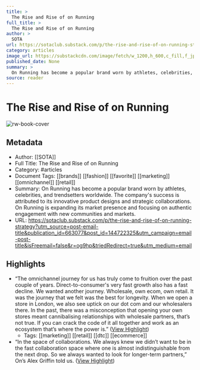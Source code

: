 ```yaml
---
title: >
  The Rise and Rise of on Running
full_title: >
  The Rise and Rise of on Running
author: >
  SOTA
url: https://sotaclub.substack.com/p/the-rise-and-rise-of-on-running-strategy?utm_source=post-email-title&publication_id=663077&post_id=144722325&utm_campaign=email-post-title&isFreemail=false&r=og9hp&triedRedirect=true&utm_medium=email
category: articles
image_url: https://substackcdn.com/image/fetch/w_1200,h_600,c_fill,f_jpg,q_auto:good,fl_progressive:steep,g_auto/https%3A%2F%2Fsubstack-post-media.s3.amazonaws.com%2Fpublic%2Fimages%2Ffefa0aed-c574-4e7b-8ce1-e14188bea2e3_4134x2894.png
published_date: None
summary: >
  On Running has become a popular brand worn by athletes, celebrities, and trendsetters worldwide. The company's success is attributed to its innovative product designs and strategic collaborations. On Running is expanding its market presence and focusing on authentic engagement with new communities and markets.
source: reader
---
```

# The Rise and Rise of on Running

![rw-book-cover](https://substackcdn.com/image/fetch/w_1200,h_600,c_fill,f_jpg,q_auto:good,fl_progressive:steep,g_auto/https%3A%2F%2Fsubstack-post-media.s3.amazonaws.com%2Fpublic%2Fimages%2Ffefa0aed-c574-4e7b-8ce1-e14188bea2e3_4134x2894.png)

## Metadata
- Author: [[SOTA]]
- Full Title: The Rise and Rise of on Running
- Category: #articles
- Document Tags: [[brands]] [[fashion]] [[favorite]] [[marketing]] [[omnichannel]] [[retail]] 
- Summary: On Running has become a popular brand worn by athletes, celebrities, and trendsetters worldwide. The company's success is attributed to its innovative product designs and strategic collaborations. On Running is expanding its market presence and focusing on authentic engagement with new communities and markets.
- URL: https://sotaclub.substack.com/p/the-rise-and-rise-of-on-running-strategy?utm_source=post-email-title&publication_id=663077&post_id=144722325&utm_campaign=email-post-title&isFreemail=false&r=og9hp&triedRedirect=true&utm_medium=email

## Highlights
- “The omnichannel journey for us has truly come to fruition over the past couple of years. Direct-to-consumer's very fast growth also has a fast decline. We wanted another journey. Wholesale, own ecom, own retail. It was the journey that we felt was the best for longevity. When we open a store in London, we also see uptick on our dot com and our wholesalers there. In the past, there was a misconception that opening your own stores meant cannibalising relationships with wholesale partners, that’s not true. If you can crack the code of it all together and work as an ecosystem that’s where the power is.” ([View Highlight](https://read.readwise.io/read/01hyd5sbys5sqxqskk0xwa9n44))
    - Tags: [[marketing]] [[retail]] [[dtc]] [[ecommerce]] 
- “In the space of collaborations. We always knew we didn’t want to be in the fast collaboration space where one is almost indistinguishable from the next drop. So we always wanted to look for longer-term partners,” On’s Alex Griffin told us. ([View Highlight](https://read.readwise.io/read/01hyd5yak6nfkykxcqcymyc7h7))


